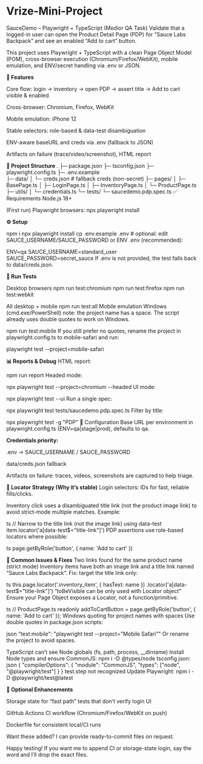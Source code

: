 # Vrize-Mini-Project
SauceDemo – Playwright + TypeScript (Medior QA Task)
Validate that a logged-in user can open the Product Detail Page (PDP) for “Sauce Labs Backpack” and see an enabled “Add to cart” button.

This project uses Playwright + TypeScript with a clean Page Object Model (POM), cross-browser execution (Chromium/Firefox/WebKit), mobile emulation, and ENV/secret handling via .env or JSON.

**🚀 Features**

Core flow: login → inventory → open PDP → assert title → Add to cart visible & enabled

Cross-browser: Chromium, Firefox, WebKit

Mobile emulation: iPhone 12

Stable selectors: role-based & data-test disambiguation

ENV-aware baseURL and creds via .env (fallback to JSON)

Artifacts on failure (trace/video/screenshot), HTML report

**🧱 Project Structure**
.
├─ package.json
├─ tsconfig.json
├─ playwright.config.ts
├─ .env.example         
├─ data/
│  └─ creds.json          # fallback creds (non-secret)
├─ pages/
│  ├─ BasePage.ts
│  ├─ LoginPage.ts
│  ├─ InventoryPage.ts
│  └─ ProductPage.ts
├─ utils/
│  └─ credentials.ts
└─ tests/
   └─ saucedemo.pdp.spec.ts
✅ Requirements
Node.js 18+

(First run) Playwright browsers: npx playwright install

**⚙️ Setup**

npm i
npx playwright install
cp .env.example .env  # optional: edit SAUCE_USERNAME/SAUCE_PASSWORD or ENV
.env (recommended):

ENV=qa
SAUCE_USERNAME=standard_user
SAUCE_PASSWORD=secret_sauce
If .env is not provided, the test falls back to data/creds.json.

**🧪 Run Tests**

Desktop browsers
npm run test:chromium
npm run test:firefox
npm run test:webkit

All desktop + mobile
npm run test:all
Mobile emulation
Windows (cmd.exe/PowerShell) note: the project name has a space. The script already uses double quotes to work on Windows.

npm run test:mobile
If you still prefer no quotes, rename the project in playwright.config.ts to mobile-safari and run:

playwright test --project=mobile-safari

**📊 Reports & Debug**
HTML report:

npm run report
Headed mode:

npx playwright test --project=chromium --headed
UI mode:

npx playwright test --ui
Run a single spec:

npx playwright test tests/saucedemo.pdp.spec.ts
Filter by title:

npx playwright test -g "PDP"
🔐 Configuration
Base URL per environment in playwright.config.ts
(ENV=qa|stage|prod), defaults to qa.

**Credentials priority:**

.env → SAUCE_USERNAME / SAUCE_PASSWORD

data/creds.json fallback

Artifacts on failure: traces, videos, screenshots are captured to help triage.

**🧭 Locator Strategy (Why it’s stable)**
Login selectors: IDs for fast, reliable fills/clicks.

Inventory click uses a disambiguated title link (not the product image link) to avoid strict-mode multiple matches.
Example:

ts
// Narrow to the title link (not the image link) using data-test
item.locator('a[data-test$="title-link"]')
PDP assertions use role-based locators where possible:

ts
page.getByRole('button', { name: 'Add to cart' })

**🧩 Common Issues & Fixes**
Two links found for the same product name (strict mode)
Inventory items have both an image link and a title link named “Sauce Labs Backpack”.
Fix: target the title link only:

ts
this.page.locator('.inventory_item', { hasText: name })
         .locator('a[data-test$="title-link"]')
“toBeVisible can be only used with Locator object”
Ensure your Page Object exposes a Locator, not a function/primitive.

ts
// ProductPage.ts
readonly addToCartButton = page.getByRole('button', { name: 'Add to cart' });
Windows quoting for project names with spaces
Use double quotes in package.json scripts:

json
"test:mobile": "playwright test --project=\"Mobile Safari\""
Or rename the project to avoid spaces.

TypeScript can’t see Node globals (fs, path, process, __dirname)
Install Node types and ensure CommonJS:
npm i -D @types/node
tsconfig.json:
json
{ "compilerOptions": { "module": "CommonJS", "types": ["node", "@playwright/test"] } }
test.step not recognized
Update Playwright:
npm i -D @playwright/test@latest

**🌟 Optional Enhancements**

Storage state for “fast path” tests that don’t verify login UI

GitHub Actions CI workflow (Chromium/Firefox/WebKit on push)

Dockerfile for consistent local/CI runs

Want these added? I can provide ready-to-commit files on request.

Happy testing! If you want me to append CI or storage-state login, say the word and I’ll drop the exact files.
